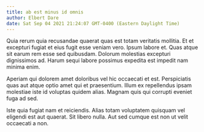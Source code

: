 ```yaml
---
title: ab est minus id omnis
author: Elbert Dare
date: Sat Sep 04 2021 21:24:07 GMT-0400 (Eastern Daylight Time)
---
```

Quia rerum quia recusandae quaerat quas est totam veritatis mollitia. Et et excepturi fugiat et eius fugit esse veniam vero. Ipsum labore et. Quas atque sit earum rem esse sed quibusdam. Dolorum molestias excepturi dignissimos ad. Harum sequi labore possimus expedita est impedit nam minima enim.

 Aperiam qui dolorem amet doloribus vel hic occaecati et est. Perspiciatis quas aut atque optio amet qui et praesentium. Illum ex repellendus ipsam molestiae iste id voluptas quidem alias. Magnam quis qui corrupti eveniet fuga ad sed.

 Iste quia fugiat nam et reiciendis. Alias totam voluptatem quisquam vel eligendi est aut quaerat. Sit libero nulla. Aut sed cumque est non ut velit occaecati a non.